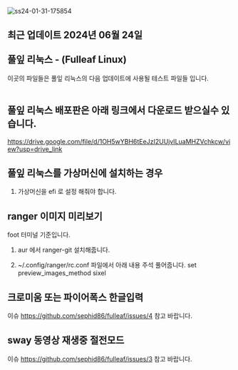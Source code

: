 ![ss24-01-31-175854](https://github.com/sephid86/fulleaf/assets/77107998/80d2117e-f617-4ab1-8634-5603873e92ba)

최근 업데이트 2024년 06월 24일 <br>
<br>
풀잎 리눅스 - (Fulleaf Linux) <br>
--
이곳의 파일들은 풀잎 리눅스의 다음 업데이트에 사용될 테스트 파일들 입니다.
<br>
<br>

풀잎 리눅스 배포판은 아래 링크에서 다운로드 받으실수 있습니다.<br>
--
https://drive.google.com/file/d/1OH5wYBH6tEeJzI2UUjvILuaMHZVchkcw/view?usp=drive_link
<br>

풀잎 리눅스를 가상머신에 설치하는 경우 
-
1. 가상머신을 efi 로 설정 해줘야 합니다.<br>

ranger 이미지 미리보기
-
foot 터미널 기준입니다.

1. aur 에서 ranger-git 설치해줍니다.

2. ~/.config/ranger/rc.conf 파일에서
아래 내용 주석 풀어줍니다.
set preview_images_method sixel

크로미움 또는 파이어폭스 한글입력
-
이슈
https://github.com/sephid86/fulleaf/issues/4
참고 바랍니다.

sway 동영상 재생중 절전모드
-
이슈
https://github.com/sephid86/fulleaf/issues/3
참고 바랍니다.
